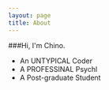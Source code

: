 ```yaml
---
layout: page
title: About
---
```


###Hi, I'm Chino.
- An UNTYPICAL Coder
- A PROFESSINAL Psychl
- A Post-graduate Student
